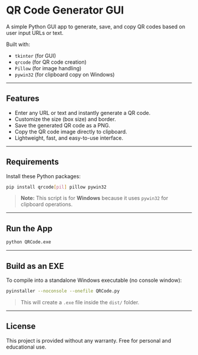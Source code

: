 # QR Code Generator GUI

A simple Python GUI app to generate, save, and copy QR codes based on user input URLs or text.

Built with:
- `tkinter` (for GUI)
- `qrcode` (for QR code creation)
- `Pillow` (for image handling)
- `pywin32` (for clipboard copy on Windows)

---

## Features
- Enter any URL or text and instantly generate a QR code.
- Customize the size (box size) and border.
- Save the generated QR code as a PNG.
- Copy the QR code image directly to clipboard.
- Lightweight, fast, and easy-to-use interface.

---

## Requirements
Install these Python packages:

```bash
pip install qrcode[pil] pillow pywin32
```

> **Note:** This script is for **Windows** because it uses `pywin32` for clipboard operations.

---

## Run the App

```bash
python QRCode.exe
```

---

## Build as an EXE
To compile into a standalone Windows executable (no console window):

```bash
pyinstaller --noconsole --onefile QRCode.py
```

> This will create a `.exe` file inside the `dist/` folder.

---

## License
This project is provided without any warranty. Free for personal and educational use.

